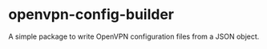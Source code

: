 # openvpn-config-builder

A simple package to write OpenVPN configuration files from a JSON object.
